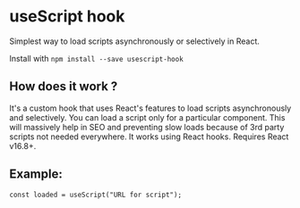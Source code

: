 # useScript hook
Simplest way to load scripts asynchronously or selectively in React. 

Install with `npm install --save usescript-hook`

## How does it work ?
It's a custom hook that uses React's features to load scripts asynchronously and selectively. 
You can load a script only for a particular component.
This will massively help in SEO and preventing slow loads because of 3rd party scripts not needed everywhere.
It works using React hooks. Requires React v16.8+.

## Example: 
    
    const loaded = useScript("URL for script");


